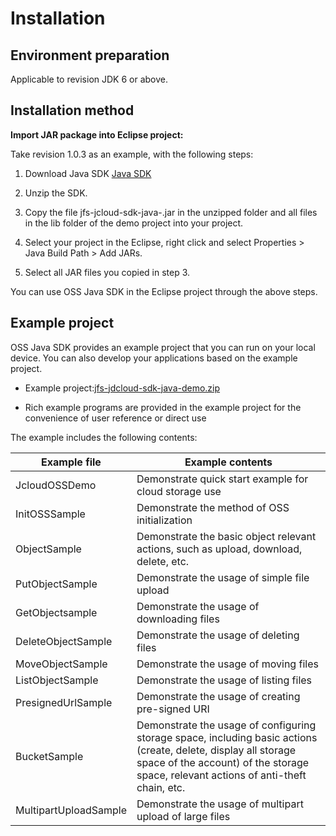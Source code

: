 # Installation

## Environment preparation

Applicable to revision JDK 6 or above.

## Installation method

**Import JAR package into Eclipse project:**

Take revision 1.0.3 as an example, with the following steps:

1. Download Java SDK [Java SDK](http://downloads.oss.cn-north-1.jcloudcs.com/jfs-jcloud-sdk-java-1.0.3-SNAPSHOT.jar)

2. Unzip the SDK.

3. Copy the file jfs-jcloud-sdk-java-<versionId>.jar in the unzipped folder and all files in the lib folder of the demo project into your project.

4. Select your project in the Eclipse, right click and select Properties > Java Build Path > Add JARs.

5. Select all JAR files you copied in step 3.

You can use OSS Java SDK in the Eclipse project through the above steps.


## Example project

OSS Java SDK provides an example project that you can run on your local device. You can also develop your applications based on the example project.

* Example project:[jfs-jdcloud-sdk-java-demo.zip](http://downloads.oss.cn-north-1.jcloudcs.com/jfs-jcloud-sdk-java-demo.zip)

* Rich example programs are provided in the example project for the convenience of user reference or direct use

The example includes the following contents:

|Example file|Example contents|
|-|-|
|JcloudOSSDemo|Demonstrate quick start example for cloud storage use|
|InitOSSSample|Demonstrate the method of OSS initialization|
|ObjectSample|Demonstrate the basic object relevant actions, such as upload, download, delete, etc.|
|PutObjectSample|Demonstrate the usage of simple file upload|
|GetObjectsample|Demonstrate the usage of downloading files|
|DeleteObjectSample|Demonstrate the usage of deleting files|
|MoveObjectSample|Demonstrate the usage of moving files|
|ListObjectSample|Demonstrate the usage of listing files|
|PresignedUrlSample|Demonstrate the usage of creating pre-signed URI|
|BucketSample|Demonstrate the usage of configuring storage space, including basic actions (create, delete, display all storage space of the account) of the storage space, relevant actions of anti-theft chain, etc.|
|MultipartUploadSample|Demonstrate the usage of multipart upload of large files|
